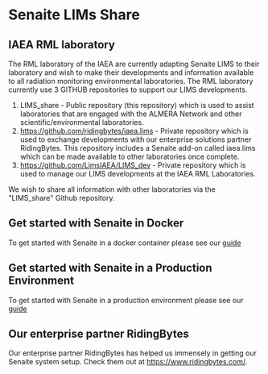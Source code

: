 # Senaite LIMs Share
## IAEA RML laboratory 
The RML laboratory of the IAEA are currently adapting Senaite LIMS to their laboratory and wish to make their developments and information available to all radiation monitoring environmental laboratories. The RML laboratory currently use 3 GITHUB repositories to support our LIMS developments. 

1)	LIMS_share - Public repository (this repository) which is used to assist laboratories that are engaged with the ALMERA Network and other scientific/environmental laboratories.
2)	https://github.com/ridingbytes/iaea.lims - Private repository which is used to exchange developments with our enterprise solutions partner RidingBytes. This repository includes a Senaite add-on called iaea.lims which can be made available to other laboratories once complete. 
3)	https://github.com/LimsIAEA/LIMS_dev - Private repository which is used to manage our LIMS developments at the IAEA RML Laboratories.

We wish to share all information with other laboratories via the "LIMS_share" Github repository. 

## Get started with Senaite in Docker 
To get started with Senaite in a docker container please see our [guide](https://github.com/LimsIAEA/LIMS_share/tree/main/docker)

## Get started with Senaite in a Production Environment 
To get started with Senaite in a production environment please see our [guide](https://github.com/RML-IAEA/LIMS_share/blob/main/InstallGuideProduction/SLE-12-SP5/SENAITE-SLES-VM.org)


## Our enterprise partner RidingBytes
Our enterprise partner RidingBytes has helped us immensely in getting our Senaite system setup. Check them out at https://www.ridingbytes.com/.
